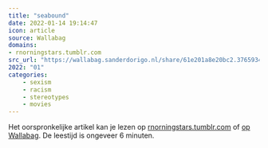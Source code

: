 ```yaml
---
title: "seabound"
date: 2022-01-14 19:14:47
icon: article
source: Wallabag
domains:
- rnorningstars.tumblr.com
src_url: "https://wallabag.sanderdorigo.nl/share/61e201a8e20bc2.37659340"
2022: "01"
categories:
    - sexism
    - racism
    - stereotypes
    - movies
---
```

Het oorspronkelijke artikel kan je lezen op [rnorningstars.tumblr.com](https://rnorningstars.tumblr.com/post/671029567145836544/theres-also-a-large-grey-area-between-an) of [op Wallabag](https://wallabag.sanderdorigo.nl/share/61e201a8e20bc2.37659340). De leestijd is ongeveer 6 minuten.